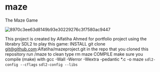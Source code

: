 # maze
The Maze Game

![8970c3ee63d8149b93e30229276c3f7580ac9447](https://github.com/Alfatiha/mazeproject/assets/113597299/df86c794-a46f-4cd8-bd28-634036675ffc)

This project is created by Alfatiha Ahmed for portfolio project using the librabry SDL2
to play this game:
INSTALL git clone git@github.com:Alfatiha/mazeproject.git
in the repo that you cloned this repository run /maze
to clean type rm maze
COMPILE make sure you compile (make) with gcc -Wall -Werror -Wextra -pedantic *.c -o maze `sdl2-config --cflags` `sdl2-config --libs`

